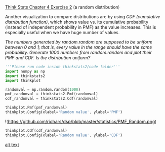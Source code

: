 [Think Stats Chapter 4 Exercise 2](http://greenteapress.com/thinkstats2/html/thinkstats2005.html#toc41) (a random distribution)

Another visualization to compare distributions are by using *CDF (cumulative distribution function)*, which shows value vs. its cumulative probability (instead of independent probability in PMF) as the value increases. This is especially useful when we have huge number of values.

*The numbers generated by random.random are supposed to be uniform between 0 and 1; that is, every value in the range should have the same probability.
Generate 1000 numbers from random.random and plot their PMF and CDF. Is the distribution uniform?*
```python
'''Please run code inside thinkstats2/code folder'''
import numpy as np
import thinkstats2
import thinkplot

randomval = np.random.random(1000)
pmf_randomval = thinkstats2.Pmf(randomval)
cdf_randomval = thinkstats2.Cdf(randomval)

thinkplot.Pmf(pmf_randomval)
thinkplot.Config(xlabel='Random value', ylabel='PMF')
```
!(https://github.com/ridhars/dsp/blob/master/statistics/PMF_Random.png)
```python
thinkplot.Cdf(cdf_randomval)
thinkplot.Config(xlabel='Random value', ylabel='CDF')
```
[alt text](https://github.com/ridhars/dsp/blob/master/statistics/CDF_random.png)
